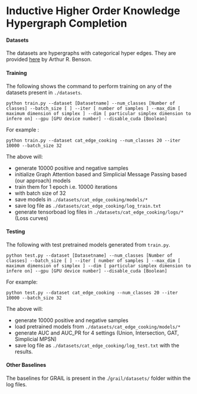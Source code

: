 # Inductive Higher Order Knowledge Hypergraph Completion

#### Datasets

The datasets are hypergraphs with categorical hyper edges. They are provided [here](https://www.cs.cornell.edu/~arb/data/) by Arthur R. Benson.

#### Training

The following shows the command to perform training on any of the datasets present in `./datasets`.

```
python train.py --dataset [Datasetname] --num_classes [Number of classes] --batch_size [ ] --iter [ number of samples ] --max_dim [ maximum dimension of simplex ] --dim [ particular simplex dimension to infere on] --gpu [GPU device number] --disable_cuda [Boolean]
```

For example :

```
python train.py --dataset cat_edge_cooking --num_classes 20 --iter 10000 --batch_size 32
```

The above will:

* generate 10000 positive and negative samples
* initialize Graph Attention based and Simplicial Message Passing based (our approach) models
* train them for 1 epoch i.e. 10000 iterations
* with batch size of 32
* save models in `./datasets/cat_edge_cooking/models/*`
* save log file as `./datasets/cat_edge_cooking/log_train.txt`
* generate tensorboad log files in `./datasets/cat_edge_cooking/logs/*` (Loss curves)

#### Testing

The following with test pretrained models generated from `train.py`.

```
python test.py --dataset [Datasetname] --num_classes [Number of classes] --batch_size [ ] --iter [ number of samples ] --max_dim [ maximum dimension of simplex ] --dim [ particular simplex dimension to infere on] --gpu [GPU device number] --disable_cuda [Boolean]
```

For example:

```
python test.py --dataset cat_edge_cooking --num_classes 20 --iter 10000 --batch_size 32
```

The above will:

* generate 10000 positive and negative samples
* load pretrained models from `./datasets/cat_edge_cooking/models/*`
* generate AUC and AUC_PR for 4 settings (Union, Intersection, GAT, Simplicial MPSN)
* save log file as `./datasets/cat_edge_cooking/log_test.txt` with the results.

#### Other Baselines

The baselines for GRAIL is present in the ./`grail/datasets/` folder within the log files.
